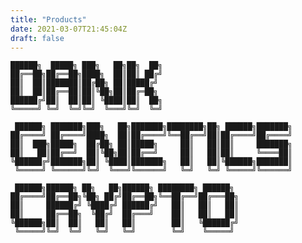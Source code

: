 ```yaml
---
title: "Products"
date: 2021-03-07T21:45:04Z
draft: false
---
```



	██████╗  █████╗ ███╗   ██╗██╗  ██╗                             
	██╔══██╗██╔══██╗████╗  ██║██║ ██╔╝                             
	██║  ██║███████║██╔██╗ ██║█████╔╝                              
	██║  ██║██╔══██║██║╚██╗██║██╔═██╗                              
	██████╔╝██║  ██║██║ ╚████║██║  ██╗                             
	╚═════╝ ╚═╝  ╚═╝╚═╝  ╚═══╝╚═╝  ╚═╝                             
                                                               
	 ██████╗ ███████╗███╗   ██╗███████╗████████╗██╗ ██████╗███████╗
	██╔════╝ ██╔════╝████╗  ██║██╔════╝╚══██╔══╝██║██╔════╝██╔════╝
	██║  ███╗█████╗  ██╔██╗ ██║█████╗     ██║   ██║██║     ███████╗
	██║   ██║██╔══╝  ██║╚██╗██║██╔══╝     ██║   ██║██║     ╚════██║
	╚██████╔╝███████╗██║ ╚████║███████╗   ██║   ██║╚██████╗███████║
	 ╚═════╝ ╚══════╝╚═╝  ╚═══╝╚══════╝   ╚═╝   ╚═╝ ╚═════╝╚══════╝
                                                               
	 ██████╗██████╗ ██╗   ██╗██████╗ ████████╗ ██████╗             
	██╔════╝██╔══██╗╚██╗ ██╔╝██╔══██╗╚══██╔══╝██╔═══██╗            
	██║     ██████╔╝ ╚████╔╝ ██████╔╝   ██║   ██║   ██║            
	██║     ██╔══██╗  ╚██╔╝  ██╔═══╝    ██║   ██║   ██║            
	╚██████╗██║  ██║   ██║   ██║        ██║   ╚██████╔╝            
	 ╚═════╝╚═╝  ╚═╝   ╚═╝   ╚═╝        ╚═╝    ╚═════╝             


